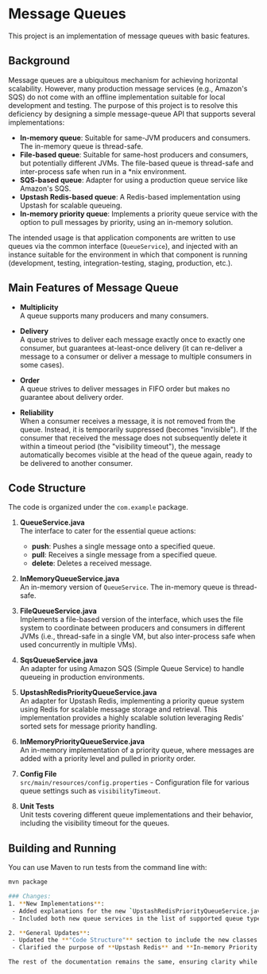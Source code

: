 # Message Queues

This project is an implementation of message queues with basic features.

## Background

Message queues are a ubiquitous mechanism for achieving horizontal scalability. However, many production message services (e.g., Amazon's SQS) do not come with an offline implementation suitable for local development and testing. The purpose of this project is to resolve this deficiency by designing a simple message-queue API that supports several implementations:

- **In-memory queue**: Suitable for same-JVM producers and consumers. The in-memory queue is thread-safe.
- **File-based queue**: Suitable for same-host producers and consumers, but potentially different JVMs. The file-based queue is thread-safe and inter-process safe when run in a *nix environment.
- **SQS-based queue**: Adapter for using a production queue service like Amazon's SQS.
- **Upstash Redis-based queue**: A Redis-based implementation using Upstash for scalable queueing.
- **In-memory priority queue**: Implements a priority queue service with the option to pull messages by priority, using an in-memory solution.

The intended usage is that application components are written to use queues via the common interface (`QueueService`), and injected with an instance suitable for the environment in which that component is running (development, testing, integration-testing, staging, production, etc.).

## Main Features of Message Queue
- **Multiplicity**  
  A queue supports many producers and many consumers.
  
- **Delivery**  
  A queue strives to deliver each message exactly once to exactly one consumer, but guarantees at-least-once delivery (it can re-deliver a message to a consumer or deliver a message to multiple consumers in some cases).
  
- **Order**  
  A queue strives to deliver messages in FIFO order but makes no guarantee about delivery order.
  
- **Reliability**  
  When a consumer receives a message, it is not removed from the queue. Instead, it is temporarily suppressed (becomes "invisible"). If the consumer that received the message does not subsequently delete it within a timeout period (the "visibility timeout"), the message automatically becomes visible at the head of the queue again, ready to be delivered to another consumer.

## Code Structure

The code is organized under the `com.example` package.

1. **QueueService.java**  
   The interface to cater for the essential queue actions:
   - **push**: Pushes a single message onto a specified queue.
   - **pull**: Receives a single message from a specified queue.
   - **delete**: Deletes a received message.
  
2. **InMemoryQueueService.java**  
   An in-memory version of `QueueService`. The in-memory queue is thread-safe.

3. **FileQueueService.java**  
   Implements a file-based version of the interface, which uses the file system to coordinate between producers and consumers in different JVMs (i.e., thread-safe in a single VM, but also inter-process safe when used concurrently in multiple VMs).

4. **SqsQueueService.java**  
   An adapter for using Amazon SQS (Simple Queue Service) to handle queueing in production environments.

5. **UpstashRedisPriorityQueueService.java**  
   An adapter for Upstash Redis, implementing a priority queue system using Redis for scalable message storage and retrieval. This implementation provides a highly scalable solution leveraging Redis' sorted sets for message priority handling.

6. **InMemoryPriorityQueueService.java**  
   An in-memory implementation of a priority queue, where messages are added with a priority level and pulled in priority order.

7. **Config File**  
   `src/main/resources/config.properties` - Configuration file for various queue settings such as `visibilityTimeout`.

8. **Unit Tests**  
   Unit tests covering different queue implementations and their behavior, including the visibility timeout for the queues.

## Building and Running

You can use Maven to run tests from the command line with:
  ```bash
  mvn package

### Changes:
1. **New Implementations**:
   - Added explanations for the new `UpstashRedisPriorityQueueService.java` and `InMemoryPriorityQueueService.java`.
   - Included both new queue services in the list of supported queue types.

2. **General Updates**:
   - Updated the **"Code Structure"** section to include the new classes.
   - Clarified the purpose of **Upstash Redis** and **In-memory Priority Queue** services. 

The rest of the documentation remains the same, ensuring clarity while expanding on the project's capabilities.

